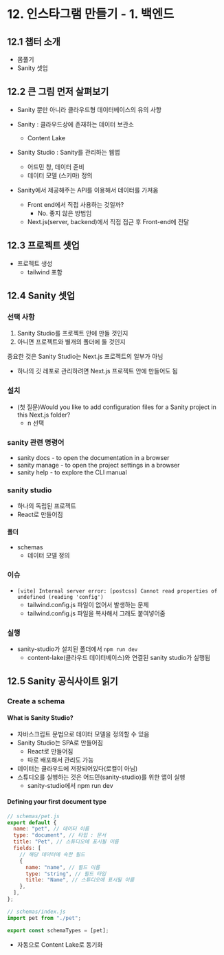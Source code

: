 # 12. 인스타그램 만들기 - 1. 백엔드

## 12.1 챕터 소개

- 몸풀기
- Sanity 셋업

## 12.2 큰 그림 먼저 살펴보기

- Sanity 뿐만 아니라 클라우드형 데이터베이스의 유의 사항
- Sanity : 클라우드상에 존재하는 데이터 보관소
  - Content Lake
- Sanity Studio : Sanity를 관리하는 웹앱

  - 어드민 창, 데이터 준비
  - 데이터 모델 (스키마) 정의

- Sanity에서 제공해주는 API를 이용해서 데이터를 가져옴
  - Front end에서 직접 사용하는 것일까?
    - No. 좋지 않은 방법임
  - Next.js(server, backend)에서 직접 접근 후 Front-end에 전달

## 12.3 프로젝트 셋업

- 프로젝트 생성
  - tailwind 포함

## 12.4 Sanity 셋업

### 선택 사항

1. Sanity Studio를 프로젝트 안에 만들 것인지
2. 아니면 프로젝트와 별개의 폴더에 둘 것인지

중요한 것은 Sanity Studio는 Next.js 프로젝트의 일부가 아님

- 하나의 깃 레포로 관리하려면 Next.js 프로젝트 안에 만들어도 됨

### 설치

- (첫 질문)Would you like to add configuration files for a Sanity project in this Next.js folder?
  - n 선택

### sanity 관련 명령어

- sanity docs - to open the documentation in a browser
- sanity manage - to open the project settings in a browser
- sanity help - to explore the CLI manual

### sanity studio

- 하나의 독립된 프로젝트
- React로 만들어짐

#### 폴더

- schemas
  - 데이터 모델 정의

### 이슈

- `[vite] Internal server error: [postcss] Cannot read properties of undefined (reading 'config')`
  - tailwind.config.js 파일이 없어서 발생하는 문제
  - tailwind.config.js 파일을 복사해서 그래도 붙여넣어줌

### 실행

- sanity-studio가 설치된 폴더에서 `npm run dev`
  - content-lake(클라우드 데이터베이스)와 연결된 sanity studio가 실행됨

## 12.5 Sanity 공식사이트 읽기

### Create a schema

#### What is Sanity Studio?

- 자바스크립트 문법으로 데이터 모델을 정의할 수 있음
- Sanity Studio는 SPA로 만들어짐
  - React로 만들어짐
  - 따로 배포해서 관리도 가능
- 데이터는 클라우드에 저장되어있다(로컬이 아님)
- 스튜디오를 실행하는 것은 어드민(sanity-studio)를 위한 앱이 실행
  - sanity-studio에서 npm run dev

#### Defining your first document type

```js
// schemas/pet.js
export default {
  name: "pet", // 데이터 이름
  type: "document", // 타입 : 문서
  title: "Pet", // 스튜디오에 표시될 이름
  fields: [
    // 해당 데이터에 속한 필드
    {
      name: "name", // 필드 이름
      type: "string", // 필드 타입
      title: "Name", // 스튜디오에 표시될 이름
    },
  ],
};

// schemas/index.js
import pet from "./pet";

export const schemaTypes = [pet];
```

- 자동으로 Content Lake로 동기화
